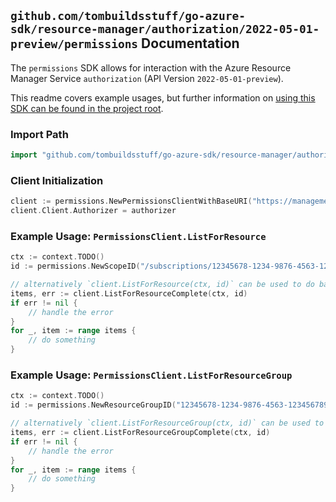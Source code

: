 
## `github.com/tombuildsstuff/go-azure-sdk/resource-manager/authorization/2022-05-01-preview/permissions` Documentation

The `permissions` SDK allows for interaction with the Azure Resource Manager Service `authorization` (API Version `2022-05-01-preview`).

This readme covers example usages, but further information on [using this SDK can be found in the project root](https://github.com/tombuildsstuff/go-azure-sdk/tree/main/docs).

### Import Path

```go
import "github.com/tombuildsstuff/go-azure-sdk/resource-manager/authorization/2022-05-01-preview/permissions"
```


### Client Initialization

```go
client := permissions.NewPermissionsClientWithBaseURI("https://management.azure.com")
client.Client.Authorizer = authorizer
```


### Example Usage: `PermissionsClient.ListForResource`

```go
ctx := context.TODO()
id := permissions.NewScopeID("/subscriptions/12345678-1234-9876-4563-123456789012/resourceGroups/some-resource-group")

// alternatively `client.ListForResource(ctx, id)` can be used to do batched pagination
items, err := client.ListForResourceComplete(ctx, id)
if err != nil {
	// handle the error
}
for _, item := range items {
	// do something
}
```


### Example Usage: `PermissionsClient.ListForResourceGroup`

```go
ctx := context.TODO()
id := permissions.NewResourceGroupID("12345678-1234-9876-4563-123456789012", "example-resource-group")

// alternatively `client.ListForResourceGroup(ctx, id)` can be used to do batched pagination
items, err := client.ListForResourceGroupComplete(ctx, id)
if err != nil {
	// handle the error
}
for _, item := range items {
	// do something
}
```
